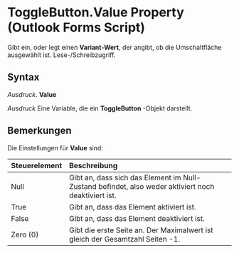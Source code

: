 
# ToggleButton.Value Property (Outlook Forms Script)

Gibt ein, oder legt einen  **Variant-Wert**, der angibt, ob die Umschaltfläche ausgewählt ist. Lese-/Schreibzugriff.


## Syntax

 _Ausdruck_. **Value**

 _Ausdruck_ Eine Variable, die ein **ToggleButton** -Objekt darstellt.


## Bemerkungen

Die Einstellungen für  **Value** sind:



|**Steuerelement**|**Beschreibung**|
|:-----|:-----|
|Null|Gibt an, dass sich das Element im Null-Zustand befindet, also weder aktiviert noch deaktiviert ist.|
|True|Gibt an, dass das Element aktiviert ist.|
|False|Gibt an, dass das Element deaktiviert ist.|
|Zero (0)|Gibt die erste Seite an. Der Maximalwert ist gleich der Gesamtzahl Seiten -1.|
